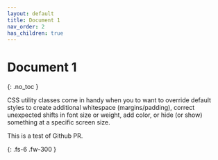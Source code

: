 ```yaml
---
layout: default
title: Document 1
nav_order: 2
has_children: true
---
```


# Document 1
{: .no_toc }

CSS utility classes come in handy when you to want to override default styles to create additional whitespace (margins/padding), correct unexpected shifts in font size or weight, add color, or hide (or show) something at a specific screen size.

This is a test of Github PR.

{: .fs-6 .fw-300 }